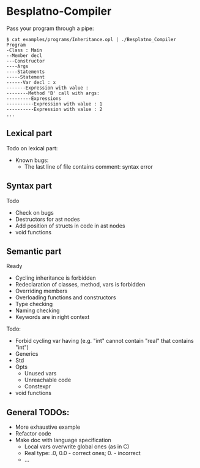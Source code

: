 # Besplatno-Compiler

Pass your program through a pipe:
```
$ cat examples/programs/Inheritance.opl | ./Besplatno_Compiler 
Program
-Class : Main
--Member decl
---Constructor
----Args
----Statements
-----Statement
------Var decl : x
-------Expression with value : 
--------Method 'B' call with args:
---------Expressions
----------Expression with value : 1
----------Expression with value : 2
...
```

## Lexical part
Todo on lexical part:
* Known bugs:
  * The last line of file contains comment: syntax error

## Syntax part
Todo
* Check on bugs
* Destructors for ast nodes
* Add position of structs in code in ast nodes
* void functions

## Semantic part
Ready
* Cycling inheritance is forbidden
* Redeclaration of classes, method, vars is forbidden
* Overriding members
* Overloading functions and constructors
* Type checking
* Naming checking
* Keywords are in right context

Todo:
* Forbid cycling var having (e.g. "int" cannot contain "real" that contains "int")
* Generics
* Std
* Opts 
  * Unused vars
  * Unreachable code
  * Constexpr
* void functions

## General TODOs:
* More exhaustive example
* Refactor code
* Make doc with language specification 
  * Local vars overwrite global ones (as in C)
  * Real type: .0, 0.0 - correct ones; 0. - incorrect
  * ...
